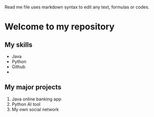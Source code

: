 Read me file uses markdown syntax to edit any text, formulas or codes.

# Welcome to my repository

## My skills
- Java
- Python
- Github
- 
## My major projects
1. Java online banking app
2. Python AI tool
3. My own social network
